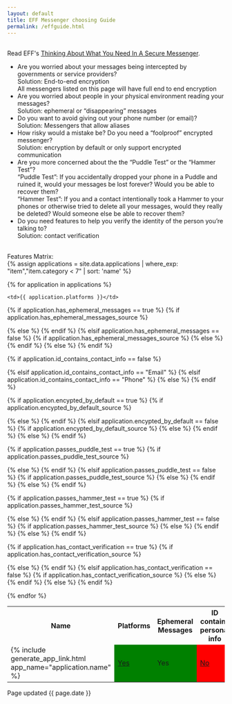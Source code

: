 ```yaml
---
layout: default
title: EFF Messenger choosing Guide
permalink: /effguide.html
---
```


<br>
Read EFF's <a href="https://www.eff.org/deeplinks/2018/03/thinking-about-what-you-need-secure-messenger">Thinking About What You Need In A Secure Messenger</a>.
<br>
<ul>
  <li>Are you worried about your messages being intercepted by governments or service providers?<br>
    Solution: End-to-end encryption<br>
    All messengers listed on this page will have full end to end encryption<br>
  </li>
  <li>Are you worried about people in your physical environment reading your messages?<br>
  Solution: ephemeral or “disappearing” messages<br>
  </li>
  <li>Do you want to avoid giving out your phone number (or email)?<br>
  Solution: Messengers that allow aliases<br>
  </li>
  <li>How risky would a mistake be? Do you need a “foolproof” encrypted messenger?<br>
  Solution: encryption by default or only support encrypted communication<br>
  </li>
  <li>Are you more concerned about the the “Puddle Test” or the “Hammer Test”?<br>
  “Puddle Test”: If you accidentally dropped your phone in a Puddle and ruined it, would your messages be lost forever? Would you be able to recover them?<br>
  “Hammer Test”: If you and a contact intentionally took a Hammer to your phones or otherwise tried to delete all your messages, would they really be deleted? Would someone else be able to recover them?<br>
  </li>
  <li>Do you need features to help you verify the identity of the person you’re talking to?<br>
  Solution: contact verification<br>
  </li>
</ul>
<br>
Features Matrix:
<br>
{% assign applications = site.data.applications | where_exp: "item","item.category < 7" | sort: 'name' %}
<table>
<th>Name</th>
<th>Platforms</th>
<th>Ephemeral Messages</th>
<th>ID contains personal info</th>
<th>Foolproof (Encrypted by default)</th>
<th>Passes Puddle Test</th>
<th>Passes Hammer Test</th>
<th>Has Contact Verification</th>

{% for application in applications %}
<tr>
	<td>{% include generate_app_link.html app_name="application.name" %}</td>

	<td>{{ application.platforms }}</td>

{% if application.has_ephemeral_messages == true %}
  {% if application.has_ephemeral_messages_source %}
	<td bgcolor="green"><a href="{{ application.has_ephemeral_messages_source }}">Yes</a></td>
	{% else %}
	<td bgcolor="green">Yes</td>
	{% endif %}
{% elsif application.has_ephemeral_messages == false %}
  {% if application.has_ephemeral_messages_source %}
	<td bgcolor="red"><a href="{{ application.has_ephemeral_messages_source }}">No</a></td>
	{% else %}
	<td bgcolor="red">No</td>
	{% endif %}
{% else %}
	<td>{{ application.has_ephemeral_messages }}</td>
{% endif %}

{% if application.id_contains_contact_info == false %}
	<td bgcolor="green">No</td>
{% elsif application.id_contains_contact_info == "Email" %}
	<td bgcolor="red">Email</td>
{% elsif application.id_contains_contact_info == "Phone" %}
	<td bgcolor="red">Phone</td>
{% else %}
	<td>{{ application.id_contains_contact_info }}</td>
{% endif %}

{% if application.encypted_by_default == true %}
  {% if application.encypted_by_default_source %}
	<td bgcolor="green"><a href="{{ application.encypted_by_default_source }}">Yes</a></td>
	{% else %}
	<td bgcolor="green">Yes</td>
	{% endif %}
{% elsif application.encypted_by_default == false %}
  {% if application.encypted_by_default_source %}
	<td bgcolor="red"><a href="{{ application.encypted_by_default_source }}">No</a></td>
	{% else %}
	<td bgcolor="red">No</td>
	{% endif %}
{% else %}
	<td>{{ application.encypted_by_default }}</td>
{% endif %}

{% if application.passes_puddle_test == true %}
  {% if application.passes_puddle_test_source %}
	<td bgcolor="green"><a href="{{ application.passes_puddle_test_source }}">Yes</a></td>
	{% else %}
	<td bgcolor="green">Yes</td>
	{% endif %}
{% elsif application.passes_puddle_test == false %}
  {% if application.passes_puddle_test_source %}
	<td bgcolor="red"><a href="{{ application.passes_puddle_test_source }}">No</a></td>
	{% else %}
	<td bgcolor="red">No</td>
	{% endif %}
{% else %}
	<td>{{ application.passes_puddle_test }}</td>
{% endif %}

{% if application.passes_hammer_test == true %}
  {% if application.passes_hammer_test_source %}
	<td bgcolor="green"><a href="{{ application.passes_hammer_test_source }}">Yes</a></td>
	{% else %}
	<td bgcolor="green">Yes</td>
	{% endif %}
{% elsif application.passes_hammer_test == false %}
  {% if application.passes_hammer_test_source %}
	<td bgcolor="red"><a href="{{ application.passes_hammer_test_source }}">No</a></td>
	{% else %}
	<td bgcolor="red">No</td>
	{% endif %}
{% else %}
	<td>{{ application.passes_hammer_test }}</td>
{% endif %}

{% if application.has_contact_verification == true %}
  {% if application.has_contact_verification_source %}
	<td bgcolor="green"><a href="{{ application.has_contact_verification_source }}">Yes</a></td>
	{% else %}
	<td bgcolor="green">Yes</td>
	{% endif %}
{% elsif application.has_contact_verification == false %}
  {% if application.has_contact_verification_source %}
	<td bgcolor="red"><a href="{{ application.has_contact_verification_source }}">No</a></td>
	{% else %}
	<td bgcolor="red">No</td>
	{% endif %}
{% else %}
	<td>{{ application.has_contact_verification }}</td>
{% endif %}
</tr>
{% endfor %}

</table>
Page updated {{ page.date }}<br>

